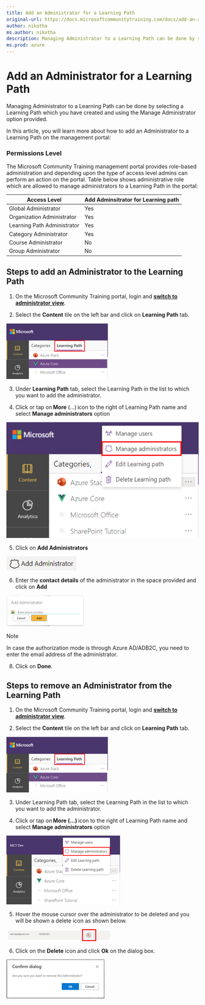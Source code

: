 ```yaml
---
title: Add an Administrator for a Learning Path
original-url: https://docs.microsoftcommunitytraining.com/docs/add-an-administrator-for-a-learning-path
author: nikotha
ms.author: nikotha
description: Managing Administrator to a Learning Path can be done by selecting a Learning Path which you have created and using the Manage Administrator option provided.
ms.prod: azure
---
```


# Add an Administrator for a Learning Path

Managing Administrator to a Learning Path can be done by selecting a Learning Path which you have created and using the Manage Administrator option provided.

In this article, you will learn more about how to add an Administrator to a Learning Path on the management portal: 
### Permissions Level 
The Microsoft Community Training management portal provides role-based administration and depending upon the type of access level admins can perform an action on the portal. Table below shows administrative role which are allowed to manage administrators to a Learning Path in the portal: 

| Access Level  | Add Adminsitrator for Learning path |
| --- | --- |
| Global Administrator | Yes |
| Organization Administrator | Yes |
| Learning Path Administrator | Yes |
| Category Administrator | Yes|
| Course Administrator | No |
| Group Administrator | No |
 ## Steps to add an Administrator to the Learning Path

1.	On the Microsoft Community Training portal, login and [**switch to administrator view**](https://microsoftindia.document360.io/docs/configure-platform#step-2--switch-to-administrator-view-of-the-portal).

2. Select the **Content** tile on the left bar and click on **Learning Path** tab.

![Learning Path from Content](../../../media/image%28388%29.png)

3. Under **Learning Path** tab, select the Learning Path in the list to which you want to add the administrator.

4. Click or tap on **More** (…) icon to the right of Learning Path name and select **Manage administrators** option

![Click Manage administrators from More](../../../media/image%28429%29.png)

5. Click on **Add Administrators**

![Add Administrators](../../../media/image%28397%29.png)

6. Enter the **contact details** of the administrator in the space provided and click on **Add**

![contact details fro admin](../../../media/image%28399%29.png)

> [!NOTE]
> In case the authorization mode is through Azure AD/ADB2C, you need to enter the email address of the administrator.

8. Click on **Done**.
##  Steps to remove an Administrator from the Learning Path

1. On the Microsoft Community Training portal, login and [**switch to administrator view**](https://microsoftindia.document360.io/docs/configure-platform#step-2--switch-to-administrator-view-of-the-portal).

2. Select the **Content** tile on the left bar and click on **Learning Path** tab.

![Learning Path from Content](../../../media/image%28388%29.png)

3. Under Learning Path tab, select the Learning Path in the list to which you want to add the administrator.

4. Click or tap on **More (…)** icon to the right of Learning Path name and select **Manage administrators** option

![Manage administrators from More](../../../media/image%28400%29.png)

5. Hover the mouse cursor over the administrator to be deleted and you will be shown a delete icon as shown below.

![Delete icon](../../../media/image%28401%29.png)

6. Click on the **Delete** icon and click **Ok** on the dialog box.

![Delete & ok](../../../media/image%28402%29.png)